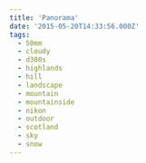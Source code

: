 ```yaml
---
title: 'Panorama'
date: '2015-05-20T14:33:56.000Z'
tags:
  - 50mm
  - cloudy
  - d300s
  - highlands
  - hill
  - landscape
  - mountain
  - mountainside
  - nikon
  - outdoor
  - scotland
  - sky
  - snow
---
```

